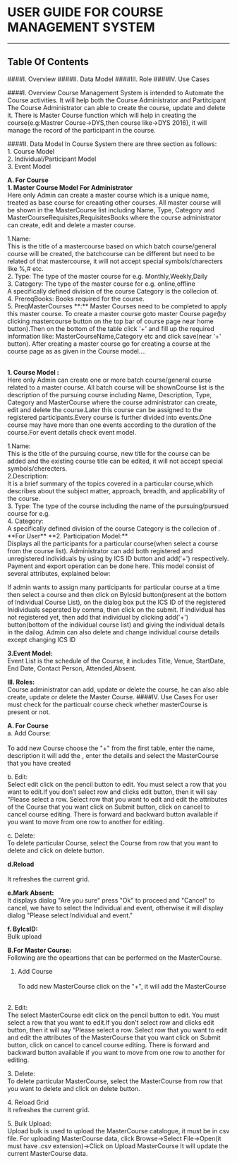 # USER GUIDE FOR COURSE MANAGEMENT SYSTEM
****




## Table Of  Contents

####I. Overview
####II. Data Model
####III. Role
####IV. Use Cases

####I. Overview
Course Management System is intended to Automate the Course activities. It will help both the Course Administrator and Partitcipant The Course Administrator can able to create the course, update and delete it. There is Master Course function which will help in creating the course(e.g:Mastrer Course->DYS,then course like->DYS 2016), it will manage the record of the participant in the course.

 
####II.	Data Model
In Course System there are three section as follows:
</br>1. Course Model
</br>2. Individual/Participant Model
</br>3. Event Model
 

**A.	For Course**	
**1. Master Course Model**
**For Administrator**
</br>Here only Admin can create a master course which is a unique name, treated as base course for creaating other courses. All master course will be shown in the MasterCourse list including Name, Type, Category and MasterCourseRequisites,RequisitesBooks where the course administrator can create, edit and delete a master course.
<P>1.Name:
</br>This is the title of a mastercourse based on which batch course/general
course will be created,  the batchcourse can be different but need to be related of that mastercourse, it will not accept special symbols/charecters like %,# etc.
</br>2. Type:
The type of the master course for e.g. Monthly,Weekly,Daily
</br>3. Category: The type of the master course for e.g. online,offline
</br>A specifically defined division of the course Category is the collecion of.
</br>4. PrereqBooks: Books required for the course.
</br>5. PreqMasterCourses **:** Master Courses need to be completed to apply this master course.
To create a master course goto master Course page(by clicking mastercourse button on the top bar of course page near home button).Then on the bottom of the table  click '+'
and fill up the required information like: MasterCourseName,Category etc and click save(near '+' button). After creating a master course go for creating a course at the course page as as given in the Course model....

</br>**1.	Course Model :**
</br>Here only Admin can create one or more batch course/general course related to a master course. All batch course will be shownCourse list is the description of the pursuing course including Name, Description, Type, Category and MasterCourse where the course administrator can create, edit and delete the course.Later this course can be assigned to the registered participants.Every course is further divided into events.One course may have more than one events according to the duration of the course.For event details check event model.
<P>1.Name:
</br>This is the title of the pursuing course, new title for the course can be added and the existing course title can be edited, it will not accept special symbols/cherecters.
</br>2.Description:
</br>It is a brief summary of the topics covered in a particular course,which describes about the subject matter, approach, breadth, and applicability of the course.
</br>3. Type:
The type of the course including the name of the pursuing/pursued course for e.g.
</br>4. Category:
</br>A specifically defined division of the course Category is the collecion of .
**For User**
**2. Participation Model:**
</br>Displays all the participants for a particular course(when select a course from the course list). Administrator can add both registered and unregistered individuals by using by ICS ID button and add('+')  respectively. Payment and export operation can be done here. This model consist of several attributes, explained below:


If admin wants to assign many participants for particular course at a time then select a course and then click on ByIcsid button(present at the bottom of Individual Course List), on the dialog box put the ICS ID of the  registered Inidividuals seperated by comma, then click on the submit. If individual has not registered yet, then add that individual by clicking add('+') button(bottom of the individual course list) and giving the individual details in the dailog. Admin can also delete and change individual course details except changing ICS ID  

**3.Event Model:**
</br>Event List is the schedule of the Course, it includes Title, Venue, StartDate, End Date, Contact Person, Attended,Absent.

**III. Roles:**
</br>Course administrator can add, update or delete the course, he can also able create, update or delete the Master Course.
####IV. Use Cases
For user must check for the particualr course check whether masterCourse is present or not.
 
**A.	For Course**
</BR>a.	Add Course:
	</br>	
	To add new Course choose  the "+" from the first table, enter the name, description it will add the , enter the details and select the MasterCourse that you have created
	
b.	Edit:
</br>
 Select edit click on the pencil button to edit. You must select a row that you want to edit.If you don’t select row and clicks edit button, then it will say “Please select a row. Select row that you want to edit and edit the attributes of the Course that you want click on Submit button, click on cancel to cancel course editing. There is forward and backward button available if you want to move from one row to another for editing.

c. Delete:
	</br>
		To delete particular Course, select the Course from row that you want to delete and click on delete button.

**d.Reload**		
</br>
It refreshes the current grid.


 **e.Mark Absent:**
	</br>It displays dialog "Are you sure" press "Ok" to proceed and "Cancel" to cancel, we have to select the Individual and event, otherwise it will display dialog "Please select Individual and event."

**f. ByIcsID:**
</br> Bulk upload
	
**B.For Master Course:**
</br>Following are the opeartions that can be performed on the MasterCourse.

1.	Add Course
	</br>	
To add new MasterCourse click on the "+", it will add the MasterCourse
</br>
2.	Edit:
	</br>
	 The select MasterCourse edit click on the pencil button to edit. You must select a row that you want to edit.If you don’t select row and clicks edit button, then it will say “Please select a row. Select row that you want to edit and edit the attributes of the MasterCourse that you want click on Submit button, click on cancel to cancel course editing. There is forward and backward button available if you want to move from one row to another for editing.
	
<P>3. Delete:
</br>
To delete particular MasterCourse, select the MasterCourse from row that you want to delete and click on delete button.
<P>	4.	Reload Grid
</br>
	It refreshes the current grid.
<P>5. Bulk Upload:
</BR>Upload bulk is used to upload the MasterCourse catalogue, it must be in csv file.
For uploading MasterCourse data, click Browse->Select File->Open(it must have .csv extension)->Click on Upload MasterCourse It will update the current MasterCourse data.

	